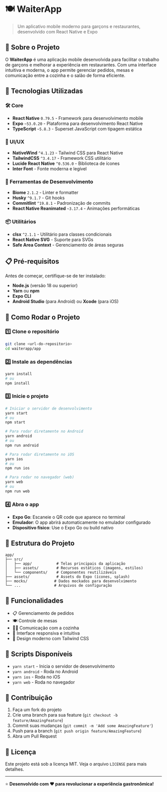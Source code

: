 # 🍽️ WaiterApp

> Um aplicativo mobile moderno para garçons e restaurantes, desenvolvido com React Native e Expo

## 📱 Sobre o Projeto

O **WaiterApp** é uma aplicação mobile desenvolvida para facilitar o trabalho de garçons e melhorar a experiência em restaurantes. Com uma interface intuitiva e moderna, o app permite gerenciar pedidos, mesas e comunicação entre a cozinha e o salão de forma eficiente.

## 🚀 Tecnologias Utilizadas

### 🛠️ Core
- **React Native** `0.79.5` - Framework para desenvolvimento mobile
- **Expo** `~53.0.20` - Plataforma para desenvolvimento React Native
- **TypeScript** `~5.8.3` - Superset JavaScript com tipagem estática

### 🎨 UI/UX
- **NativeWind** `^4.1.23` - Tailwind CSS para React Native
- **TailwindCSS** `^3.4.17` - Framework CSS utilitário
- **Lucide React Native** `^0.536.0` - Biblioteca de ícones
- **Inter Font** - Fonte moderna e legível

### 🔧 Ferramentas de Desenvolvimento
- **Biome** `2.1.2` - Linter e formatter
- **Husky** `^9.1.7` - Git hooks
- **Commitlint** `^19.8.1` - Padronização de commits
- **React Native Reanimated** `~3.17.4` - Animações performáticas

### 📦 Utilitários
- **clsx** `^2.1.1` - Utilitário para classes condicionais
- **React Native SVG** - Suporte para SVGs
- **Safe Area Context** - Gerenciamento de áreas seguras

## 📋 Pré-requisitos

Antes de começar, certifique-se de ter instalado:

- **Node.js** (versão 18 ou superior)
- **Yarn** ou **npm**
- **Expo CLI**
- **Android Studio** (para Android) ou **Xcode** (para iOS)

## 🚀 Como Rodar o Projeto

### 1️⃣ Clone o repositório
```bash
git clone <url-do-repositorio>
cd waiterapp/app
```

### 2️⃣ Instale as dependências
```bash
yarn install
# ou
npm install
```

### 3️⃣ Inicie o projeto
```bash
# Iniciar o servidor de desenvolvimento
yarn start
# ou
npm start

# Para rodar diretamente no Android
yarn android
# ou
npm run android

# Para rodar diretamente no iOS
yarn ios
# ou
npm run ios

# Para rodar no navegador (web)
yarn web
# ou
npm run web
```

### 4️⃣ Abra o app
- **Expo Go**: Escaneie o QR code que aparece no terminal
- **Emulador**: O app abrirá automaticamente no emulador configurado
- **Dispositivo físico**: Use o Expo Go ou build nativo

## 📁 Estrutura do Projeto

```
app/
├── src/
│   ├── app/           # Telas principais da aplicação
│   ├── assets/        # Recursos estáticos (imagens, estilos)
│   └── components/    # Componentes reutilizáveis
├── assets/            # Assets do Expo (ícones, splash)
├── mocks/            # Dados mockados para desenvolvimento
└── ...               # Arquivos de configuração
```

## 🎯 Funcionalidades

- 📋 Gerenciamento de pedidos
- 🍽️ Controle de mesas
- 👨‍🍳 Comunicação com a cozinha
- 📱 Interface responsiva e intuitiva
- 🎨 Design moderno com Tailwind CSS

## 🔧 Scripts Disponíveis

- `yarn start` - Inicia o servidor de desenvolvimento
- `yarn android` - Roda no Android
- `yarn ios` - Roda no iOS
- `yarn web` - Roda no navegador

## 🤝 Contribuição

1. Faça um fork do projeto
2. Crie uma branch para sua feature (`git checkout -b feature/AmazingFeature`)
3. Commit suas mudanças (`git commit -m 'Add some AmazingFeature'`)
4. Push para a branch (`git push origin feature/AmazingFeature`)
5. Abra um Pull Request

## 📝 Licença

Este projeto está sob a licença MIT. Veja o arquivo `LICENSE` para mais detalhes.

---

⭐ **Desenvolvido com ❤️ para revolucionar a experiência gastronômica!**
